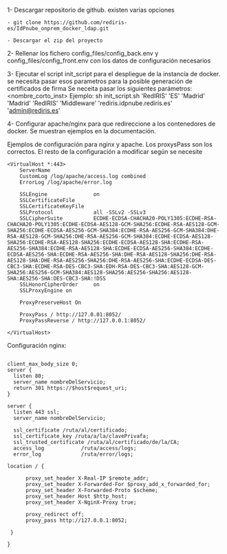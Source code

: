 1- Descargar repositorio de github. existen varias opciones

    - git clone https://github.com/rediris-es/IdPnube_onprem_docker_ldap.git

    - Descargar el zip del proyecto

2- Rellenar los fichero config_files/config_back.env y config_files/config_front.env con los datos de configuración necesarios

3- Ejecutar el script init_script para el despliegue de la instancía de docker. se necesita pasar esos parametros para la posible generación de certificados de firma
    Se neceita pasar los siguientes parámetros: <nombre_corto_inst> <C> <ST> <L> <O> <OU> <CN> <email>
    Ejemplo: sh init_script.sh  'RedIRIS' 'ES' 'Madrid' 'Madrid' 'RedIRIS' 'Middleware' 'rediris.idpnube.rediris.es' 'admin@rediris.es'

4- Configurar apache/nginx para que redireccione a los contenedores de docker. Se muestran ejemplos en la documentación.

Ejemplos de configuración para nginx y apache. Los proxysPass son los correctos. El resto de la configuración a modificar según se necesite

```plain
<VirtualHost *:443>
    ServerName 
    CustomLog /log/apache/access.log combined
    ErrorLog /log/apache/error.log

    SSLEngine               on
    SSLCertificateFile      
    SSLCertificateKeyFile   
    SSLProtocol             all -SSLv2 -SSLv3
    SSLCipherSuite          ECDHE-ECDSA-CHACHA20-POLY1305:ECDHE-RSA-CHACHA20-POLY1305:ECDHE-ECDSA-AES128-GCM-SHA256:ECDHE-RSA-AES128-GCM-SHA256:ECDHE-ECDSA-AES256-GCM-SHA384:ECDHE-RSA-AES256-GCM-SHA384:DHE-RSA-AES128-GCM-SHA256:DHE-RSA-AES256-GCM-SHA384:ECDHE-ECDSA-AES128-SHA256:ECDHE-RSA-AES128-SHA256:ECDHE-ECDSA-AES128-SHA:ECDHE-RSA-AES256-SHA384:ECDHE-RSA-AES128-SHA:ECDHE-ECDSA-AES256-SHA384:ECDHE-ECDSA-AES256-SHA:ECDHE-RSA-AES256-SHA:DHE-RSA-AES128-SHA256:DHE-RSA-AES128-SHA:DHE-RSA-AES256-SHA256:DHE-RSA-AES256-SHA:ECDHE-ECDSA-DES-CBC3-SHA:ECDHE-RSA-DES-CBC3-SHA:EDH-RSA-DES-CBC3-SHA:AES128-GCM-SHA256:AES256-GCM-SHA384:AES128-SHA256:AES256-SHA256:AES128-SHA:AES256-SHA:DES-CBC3-SHA:!DSS
    SSLHonorCipherOrder     on
    SSLProxyEngine on

    ProxyPreserveHost On

    ProxyPass / http://127.0.01:8052/
    ProxyPassReverse / http://127.0.0.1:8052/

</VirtualHost>
```


Configuración nginx: 

```plain

client_max_body_size 0;
server {
  listen 80;
  server_name nombreDelServicio;
  return 301 https://$host$request_uri;
}

server {
  listen 443 ssl;
  server_name nombreDelServicio;

  ssl_certificate /ruta/al/certificado;
  ssl_certificate_key /ruta/a/la/clavePrivafa;
  ssl_trusted_certificate /ruta/al/certificado/de/la/CA;
  access_log            /ruta/access/logs;
  error_log             /ruta/error/logs;

location / {

      proxy_set_header X-Real-IP $remote_addr;
      proxy_set_header X-Forwarded-For $proxy_add_x_forwarded_for;
      proxy_set_header X-Forwarded-Proto $scheme;
      proxy_set_header Host $http_host;
      proxy_set_header X-NginX-Proxy true;

      proxy_redirect off;
      proxy_pass http://127.0.0.1:8052;

 }

}

```
